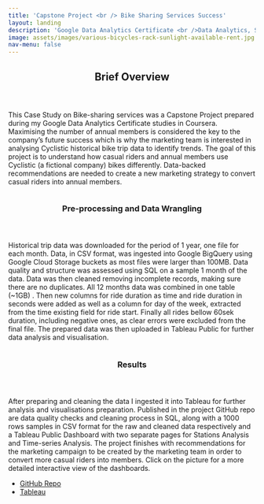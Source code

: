 ```yaml
---
title: 'Capstone Project <br /> Bike Sharing Services Success'
layout: landing
description: 'Google Data Analytics Certificate <br />Data Analytics, SQL and Visualisation project'
image: assets/images/various-bicycles-rack-sunlight-available-rent.jpg
nav-menu: false
---
```


<!-- Main -->
<div id="main">

<!-- One -->
<section id="one">
	<div class="inner">
		<header class="major">
			<h2>Brief Overview</h2>
		</header>
		<p> This Case Study on Bike-sharing services was a Capstone Project prepared during my Google Data Analytics Certificate studies in Coursera. Maximising the number of annual members is considered the key to the company’s future success which is why the marketing team is interested in analysing Cyclistic historical bike trip data to identify trends. The goal of this project is to understand how casual riders and annual members use Cyclistic (a fictional company) bikes differently. Data-backed recommendations are needed to create a new marketing strategy to convert casual riders into annual members.  </p>
	</div>
</section>

<!-- Two -->
<section id="two" class="spotlights">
	<section>
		<a href="https://github.com/MihaelaBr/Bike-sharing-project" class="image">
			<img src="{{ site.baseurl }}/assets/images/SQL_BQ_Bikesharing_Flow.png" alt="" data-position="center center" />
		</a>
		<div class="content">
			<div class="inner">
				<header class="major">
					<h3>Pre-processing and Data Wrangling</h3>
				</header>
				<p> Historical trip data was downloaded for the period of 1 year, one file for each month. Data, in CSV format, was ingested into Google BigQuery using Google Cloud Storage buckets as most files were larger than 100MB. 
Data quality and structure was assessed using SQL on a sample 1 month of the data. Data was then cleaned removing incomplete records, making sure there are no duplicates. All 12 months data was combined in one table (~1GB) . Then new columns for ride duration as time and ride duration in seconds were added as well as a column for day of the week, extracted from the time existing field for ride start. Finally all rides bellow 60sek duration, including negative ones, as clear errors were excluded from the final file. The prepared data was then uploaded in Tableau Public for further data analysis and visualisation.  </p>
			</div>
		</div>
	</section>
	<section>
		<a href="embedded_tableau.html" class="image">
			<img src="{{ site.baseurl }}/assets/images/Cyclistic Page 1.png" alt="" data-position="center center" />
		</a>
		<div class="content">
			<div class="inner">
				<header class="major">
					<h3>Results</h3>
				</header>
				<p>After preparing and cleaning the data I ingested it into Tableau for further analysis and visualisations preparation. Published in the project GitHub repo are data quality checks and cleaning process in SQL, along with a 1000 rows samples in CSV format for the raw and cleaned data respectively and a Tableau Public Dashboard with two separate pages for Stations Analysis and Time-series Analysis. The project finishes with recommendations for the marketing campaign to be created by the marketing team in order to convert more casual riders into members. Click on the picture for a more detailed interactive view of the dashboards.</p>
				<ul class="actions">
					<li><a href="https://github.com/MihaelaBr/Bike-sharing-project" class="button" target="_blank">GitHub Repo</a></li>
					<li><a href="https://public.tableau.com/views/CyclisticCaseStudy_17210605199230/CyclisticCaseStudy?:language=en-US&:sid=&:redirect=auth&:display_count=n&:origin=viz_share_link" class="button" target="_blank">Tableau</a></li>
				</ul>
			</div>
		</div>
	</section>
</section>
